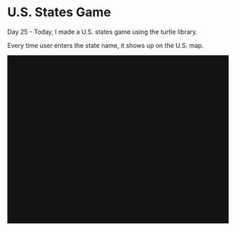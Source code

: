 # U.S. States Game

Day 25 - Today, I made a U.S. states game using the turtle library.

Every time user enters the state name, it shows up on the U.S. map.

![](states.gif)
